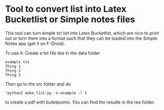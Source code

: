 # Tool to convert list into Latex Bucketlist or Simple notes files
This tool can turn simple txt list into Latex Bucketlist, which are nice to print out or
turn them into a format such that they can be loaded into the Simple Notes app (get it on F-Droid).

To use it:
	Create a txt file like in the data folder
```
example.txt
Thing 1
Thing 2
Thing 3
```

Then go to the src folder and do 
```
"python3 make_list.py -n example -l 1
```
to create a pdf with bulletpoints. You can find the resulte in the res folder.
